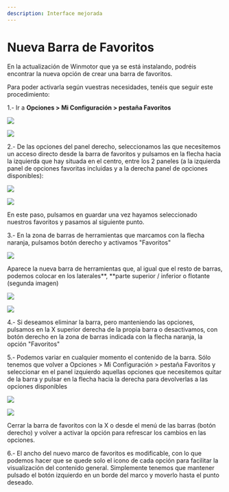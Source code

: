 ```yaml
---
description: Interface mejorada
---
```


# Nueva Barra de Favoritos

En la actualización de Winmotor que ya se está instalando, podréis encontrar la nueva opción de crear una barra de favoritos.

Para poder activarla según vuestras necesidades, tenéis que seguir este procedimiento:

1.- Ir a **Opciones > Mi Configuración > pestaña Favoritos**

![](<../.gitbook/assets/image (343).png>)

![](<../.gitbook/assets/image (344).png>)

2.- De las opciones del panel derecho, seleccionamos las que necesitemos un acceso directo desde la barra de favoritos y pulsamos en la flecha hacia la izquierda que hay situada en el centro, entre los 2 paneles (a la izquierda panel de opciones favoritas incluidas y a la derecha panel de opciones disponibles):

![](<../.gitbook/assets/image (345).png>)

![](<../.gitbook/assets/image (346).png>)

En este paso, pulsamos en guardar una vez hayamos seleccionado nuestros favoritos y pasamos al siguiente punto.

3.- En la zona de barras de herramientas que marcamos con la flecha naranja, pulsamos botón derecho y activamos "Favoritos"

![](<../.gitbook/assets/image (347).png>)

Aparece la nueva barra de herramientas que, al igual que el resto de barras, podemos colocar en los laterales**, **parte superior / inferior o flotante (segunda imagen)

![](<../.gitbook/assets/image (348).png>)

![](<../.gitbook/assets/image (349).png>)

4.- Si deseamos eliminar la barra, pero manteniendo las opciones, pulsamos en la X superior derecha de la propia barra o desactivamos, con botón derecho en la zona de barras indicada con la flecha naranja, la opción "Favoritos"

5.- Podemos variar en cualquier momento el contenido de la barra. Sólo tenemos que volver a Opciones > Mi Configuración > pestaña Favoritos y seleccionar en el panel izquierdo aquellas opciones que necesitemos quitar de la barra y pulsar en la flecha hacia la derecha para devolverlas a las opciones disponibles&#x20;

![](<../.gitbook/assets/image (350).png>)

![](<../.gitbook/assets/image (351).png>)

Cerrar la barra de favoritos con la X o desde el menú de las barras (botón derecho) y volver a activar la opción para refrescar los cambios en las opciones.

6.- El ancho del nuevo marco de favoritos es modificable, con lo que podemos hacer que se quede solo el icono de cada opción para facilitar la visualización del contenido general. Simplemente tenemos que mantener pulsado el botón izquierdo en un borde del marco y moverlo hasta el punto deseado.
